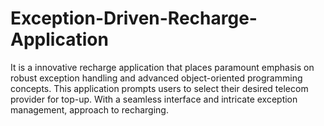 # Exception-Driven-Recharge-Application
It is a innovative recharge application that places paramount emphasis on robust exception handling and advanced object-oriented programming concepts. This application prompts users to select their desired telecom provider for top-up. With a seamless interface and intricate exception management, approach to recharging. 
